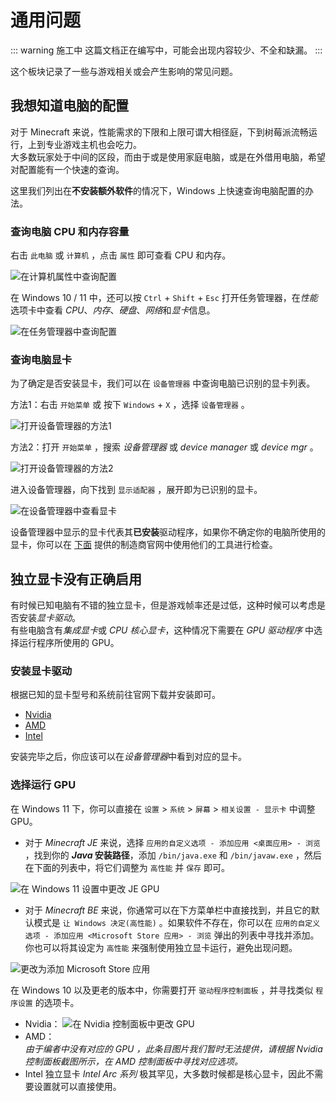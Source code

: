 # 通用问题

::: warning 施工中
这篇文档正在编写中，可能会出现内容较少、不全和缺漏。
:::

这个板块记录了一些与游戏相关或会产生影响的常见问题。

## 我想知道电脑的配置

对于 Minecraft 来说，性能需求的下限和上限可谓大相径庭，下到树莓派流畅运行，上到专业游戏主机也会吃力。  
大多数玩家处于中间的区段，而由于或是使用家庭电脑，或是在外借用电脑，希望对配置能有一个快速的查询。

这里我们列出在**不安装额外软件**的情况下，Windows 上快速查询电脑配置的办法。

### 查询电脑 CPU 和内存容量

右击 `此电脑` 或 `计算机` ，点击 `属性` 即可查看 CPU 和内存。

![在计算机属性中查询配置](/images/library/troubleshoot/check_set.png)

在 Windows 10 / 11 中，还可以按 `Ctrl` + `Shift` + `Esc` 打开任务管理器，在*性能*选项卡中查看 *CPU*、*内存*、*硬盘*、*网络*和*显卡*信息。

![在任务管理器中查询配置](/images/library/troubleshoot/tskmgr_check_set.png)

### 查询电脑显卡

为了确定是否安装显卡，我们可以在 `设备管理器` 中查询电脑已识别的显卡列表。

方法1：右击 `开始菜单` 或 按下 `Windows` + `X` ，选择 `设备管理器` 。

![打开设备管理器的方法1](/images/library/troubleshoot/dvc_mgr_1.png)

方法2：打开 `开始菜单` ，搜索 *设备管理器* 或 *device manager* 或 *device mgr* 。

![打开设备管理器的方法2](/images/library/troubleshoot/dvc_mgr_2.png)

进入设备管理器，向下找到 `显示适配器` ，展开即为已识别的显卡。

![在设备管理器中查看显卡](/images/library/troubleshoot/dvc_mgr_check_gpu.png)

设备管理器中显示的显卡代表其**已安装**驱动程序，如果你不确定你的电脑所使用的显卡，你可以在 [下面](#安装显卡驱动) 提供的制造商官网中使用他们的工具进行检查。

## 独立显卡没有正确启用

有时候已知电脑有不错的独立显卡，但是游戏帧率还是过低，这种时候可以考虑是否安装*显卡驱动*。  
有些电脑含有*集成显卡*或 *CPU 核心显卡*，这种情况下需要在 *GPU 驱动程序* 中选择运行程序所使用的 GPU。

### 安装显卡驱动

根据已知的显卡型号和系统前往官网下载并安装即可。

- [Nvidia](https://www.nvidia.cn/Download/index.aspx?lang=cn)
- [AMD](https://www.amd.com/zh-hans/support)
- [Intel](https://www.intel.cn/content/www/cn/zh/search.html#sort=relevancy&f:@tabfilter=[Downloads]&f:@stm_10385_zh=[%E6%98%BE%E5%8D%A1])

安装完毕之后，你应该可以在*设备管理器*中看到对应的显卡。

### 选择运行 GPU

在 Windows 11 下，你可以直接在 `设置` > `系统` > `屏幕` > `相关设置 - 显示卡` 中调整 GPU。  
- 对于 *Minecraft JE* 来说，选择 `应用的自定义选项 - 添加应用 <桌面应用> - 浏览` ，找到你的 ***Java* 安装路径**，添加 `/bin/java.exe` 和 `/bin/javaw.exe` ，然后在下面的列表中，将它们调整为 `高性能` 并 `保存` 即可。

![在 Windows 11 设置中更改 JE GPU](/images/library/troubleshoot/change_gpu_in_win11_je.png)

- 对于 *Minecraft BE* 来说，你通常可以在下方菜单栏中直接找到，并且它的默认模式是 `让 Windows 决定(高性能)` 。如果软件不存在，你可以在 `应用的自定义选项 - 添加应用 <Microsoft Store 应用> - 浏览` 弹出的列表中寻找并添加。你也可以将其设定为 `高性能` 来强制使用独立显卡运行，避免出现问题。

![更改为添加 Microsoft Store 应用](/images/library/troubleshoot/change_store_apps.png)

在 Windows 10 以及更老的版本中，你需要打开 `驱动程序控制面板` ，并寻找类似 `程序设置` 的选项卡。

- Nvidia：
![在 Nvidia 控制面板中更改 GPU](/images/library/troubleshoot/change_gpu_in_nvidia.png)
- AMD：  
*由于编者中没有对应的 GPU ，此条目图片我们暂时无法提供，请根据 Nvidia 控制面板截图所示，在 AMD 控制面板中寻找对应选项。*
- Intel 独立显卡 *Intel Arc 系列* 极其罕见，大多数时候都是核心显卡，因此不需要设置就可以直接使用。
